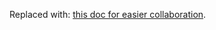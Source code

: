 Replaced with: [this doc for easier collaboration](https://docs.google.com/document/d/1BO6JB16L27XFN-pmnFP_otvKW2cFxE-ysehI4ZJnYBo/edit#).

